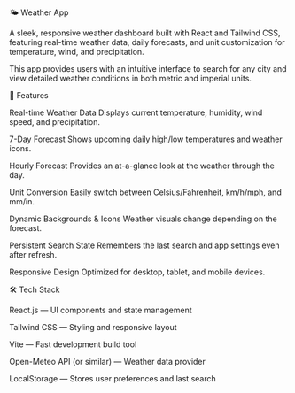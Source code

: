 🌤️ Weather App

A sleek, responsive weather dashboard built with React and Tailwind CSS, featuring real-time weather data, daily forecasts, and unit customization for temperature, wind, and precipitation.

This app provides users with an intuitive interface to search for any city and view detailed weather conditions in both metric and imperial units.

🚀 Features

Real-time Weather Data
Displays current temperature, humidity, wind speed, and precipitation.

7-Day Forecast
Shows upcoming daily high/low temperatures and weather icons.

Hourly Forecast
Provides an at-a-glance look at the weather through the day.

Unit Conversion
Easily switch between Celsius/Fahrenheit, km/h/mph, and mm/in.

Dynamic Backgrounds & Icons
Weather visuals change depending on the forecast.

Persistent Search State
Remembers the last search and app settings even after refresh.

Responsive Design
Optimized for desktop, tablet, and mobile devices.

🛠️ Tech Stack

React.js — UI components and state management

Tailwind CSS — Styling and responsive layout

Vite — Fast development build tool

Open-Meteo API (or similar) — Weather data provider

LocalStorage — Stores user preferences and last search
